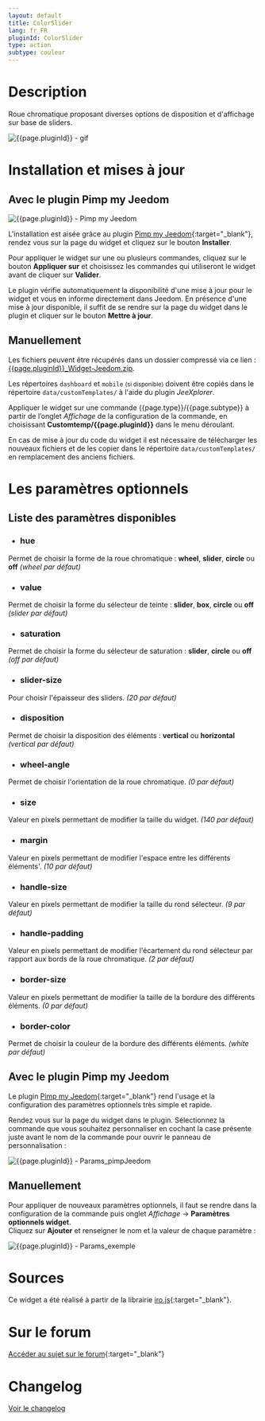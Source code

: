 ```yaml
---
layout: default
title: ColorSlider
lang: fr_FR
pluginId: ColorSlider
type: action
subtype: couleur
---
```


# Description

Roue chromatique proposant diverses options de disposition et d'affichage sur base de sliders.

![{{page.pluginId}} - gif]({{site.baseurl}}/{{page.pluginId}}/img/{{page.pluginId}}.gif "{{page.pluginId}} - gif")

# Installation et mises à jour

## Avec le plugin Pimp my Jeedom

![{{page.pluginId}} - Pimp my Jeedom]({{site.baseurl}}/{{page.pluginId}}/img/{{page.pluginId}}_pimpJeedom.png "{{page.pluginId}} - Pimp my Jeedom")

L'installation est aisée grâce au plugin [Pimp my Jeedom]({{site.market}}/index.php?v=d&plugin_id=4005){:target="\_blank"}, rendez vous sur la page du widget et cliquez sur le bouton **Installer**.

Pour appliquer le widget sur une ou plusieurs commandes, cliquez sur le bouton **Appliquer sur** et choisissez les commandes qui utiliseront le widget avant de cliquer sur **Valider**.

Le plugin vérifie automatiquement la disponibilité d'une mise à jour pour le widget et vous en informe directement dans Jeedom. En présence d'une mise à jour disponible, il suffit de se rendre sur la page du widget dans le plugin et cliquer sur le bouton **Mettre à jour**.

## Manuellement

Les fichiers peuvent être récupérés dans un dossier compressé via ce lien : [{{page.pluginId}}_Widget-Jeedom.zip](https://github.com/Salvialf/JEEDOM-Widget-{{page.pluginId}}/raw/master/{{page.pluginId}}_WidgetJeedom.zip).

Les répertoires `dashboard` et `mobile` <small>(si disponible)</small> doivent être copiés dans le répertoire `data/customTemplates/` à l'aide du plugin *JeeXplorer*.

Appliquer le widget sur une commande {{page.type}}/{{page.subtype}} à partir de l’onglet *Affichage* de la configuration de la commande, en choisissant **Customtemp/{{page.pluginId}}** dans le menu déroulant.

En cas de mise à jour du code du widget il est nécessaire de télécharger les nouveaux fichiers et de les copier dans le répertoire `data/customTemplates/` en remplacement des anciens fichiers.

# Les paramètres optionnels

## Liste des paramètres disponibles

* ### hue
Permet de choisir la forme de la roue chromatique : **wheel**, **slider**, **circle** ou **off** *(wheel par défaut)*

* ### value
Permet de choisir la forme du sélecteur de teinte : **slider**, **box**, **circle** ou **off** *(slider par défaut)*

* ### saturation
Permet de choisir la forme du sélecteur de saturation : **slider**, **circle** ou **off** *(off par défaut)*

* ### slider-size
Pour choisir l'épaisseur des sliders. *(20 par défaut)*

* ### disposition
Permet de choisir la disposition des éléments : **vertical** ou **horizontal** *(vertical par défaut)*

* ### wheel-angle
Permet de choisir l'orientation de la roue chromatique. *(0 par défaut)*

* ### size
Valeur en pixels permettant de modifier la taille du widget. *(140 par défaut)*

* ### margin
Valeur en pixels permettant de modifier l'espace entre les différents éléments'. *(10 par défaut)*

* ### handle-size
Valeur en pixels permettant de modifier la taille du rond sélecteur. *(9 par défaut)*

* ### handle-padding
Valeur en pixels permettant de modifier l'écartement du rond sélecteur par rapport aux bords de la roue chromatique. *(2 par défaut)*

* ### border-size
Valeur en pixels permettant de modifier la taille de la bordure des différents éléments. *(0 par défaut)*

* ### border-color
Permet de choisir la couleur de la bordure des différents éléments. *(white par défaut)*

## Avec le plugin Pimp my Jeedom

Le plugin [Pimp my Jeedom]({{site.market}}/index.php?v=d&plugin_id=4005){:target="\_blank"} rend l'usage et la configuration des paramètres optionnels très simple et rapide.

Rendez vous sur la page du widget dans le plugin. Sélectionnez la commande que vous souhaitez personnaliser en cochant la case présente juste avant le nom de la commande pour ouvrir le panneau de personnalisation :

![{{page.pluginId}} - Params_pimpJeedom]({{site.baseurl}}/{{page.pluginId}}/img/{{page.pluginId}}_Params_pimpJeedom.png "{{page.pluginId}} - Params_pimpJeedom")

## Manuellement

Pour appliquer de nouveaux paramètres optionnels, il faut se rendre dans la configuration de la commande puis onglet *Affichage* -> **Paramètres optionnels widget**.    
Cliquez sur **Ajouter** et renseigner le nom et la valeur de chaque paramètre :

![{{page.pluginId}} - Params_exemple]({{site.baseurl}}/{{page.pluginId}}/img/{{page.pluginId}}_Params_Example.png "{{page.pluginId}} - Params_exemple")

# Sources

Ce widget a été réalisé à partir de la librairie [iro.js](https://iro.js.org){:target="\_blank"}.

# Sur le forum

[Accéder au sujet sur le forum](https://community.jeedom.com/t/salvialf-widget-colorslider-action-couleur/32831){:target="\_blank"}

# Changelog

[Voir le changelog]({{site.baseurl}}/{{page.pluginId}}/{{page.lang}}/changelog)

